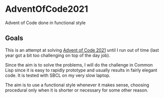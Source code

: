 # AdventOfCode2021
Advent of Code done in functional style

## Goals

This is an attempt at solving [Advent of Code 2021](https://adventofcode.com/2021)
until I run out of time (last year got a bit too challenging on top of the day job).

Since the aim is to solve the problems, I will do the challenge in Common
Lisp since it is easy to rapidly prototype and usually results in fairly elegant
code.  It is tested with SBCL on my very slow laptop.

The aim is to use a functional style whenever it makes sense, choosing procedural
only when it is shorter or necessary for some other reason.
